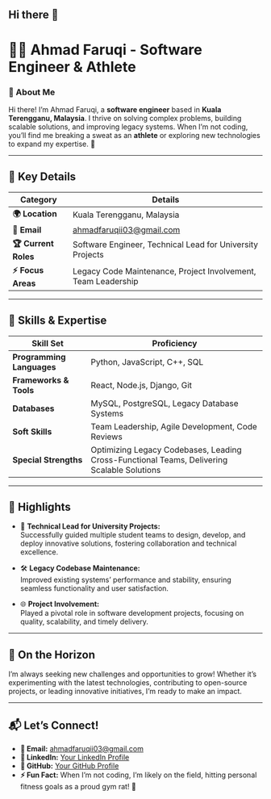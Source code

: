 ## Hi there 👋

# 👨‍💻 Ahmad Faruqi - Software Engineer & Athlete

### 🌟 About Me
Hi there! I’m Ahmad Faruqi, a **software engineer** based in **Kuala Terengganu, Malaysia**. I thrive on solving complex problems, building scalable solutions, and improving legacy systems. When I’m not coding, you’ll find me breaking a sweat as an **athlete** or exploring new technologies to expand my expertise. 🚀

---

## 🔑 Key Details

| **Category**              | **Details**                                                                            |
|---------------------------|----------------------------------------------------------------------------------------|
| **🌍 Location**           | Kuala Terengganu, Malaysia                                                            |
| **📧 Email**              | [ahmadfaruqii03@gmail.com](mailto:ahmadfaruqii03@gmail.com)                            |
| **🏆 Current Roles**      | Software Engineer, Technical Lead for University Projects                             |
| **⚡ Focus Areas**        | Legacy Code Maintenance, Project Involvement, Team Leadership                         |

---

## 🚀 Skills & Expertise

| **Skill Set**             | **Proficiency**                                                                        |
|---------------------------|----------------------------------------------------------------------------------------|
| **Programming Languages** | Python, JavaScript, C++, SQL                                                          |
| **Frameworks & Tools**    | React, Node.js, Django, Git                                                           |
| **Databases**             | MySQL, PostgreSQL, Legacy Database Systems                                            |
| **Soft Skills**           | Team Leadership, Agile Development, Code Reviews                                      |
| **Special Strengths**     | Optimizing Legacy Codebases, Leading Cross-Functional Teams, Delivering Scalable Solutions |

---

## 🎯 Highlights

- 💼 **Technical Lead for University Projects:**  
  Successfully guided multiple student teams to design, develop, and deploy innovative solutions, fostering collaboration and technical excellence.

- 🛠 **Legacy Codebase Maintenance:**  
  Improved existing systems’ performance and stability, ensuring seamless functionality and user satisfaction.

- 🌐 **Project Involvement:**  
  Played a pivotal role in software development projects, focusing on quality, scalability, and timely delivery.

---

## 🌱 On the Horizon
I’m always seeking new challenges and opportunities to grow! Whether it’s experimenting with the latest technologies, contributing to open-source projects, or leading innovative initiatives, I’m ready to make an impact.

---

## 📬 Let’s Connect!
- **📧 Email:** [ahmadfaruqii03@gmail.com](mailto:ahmadfaruqii03@gmail.com)  
- **💼 LinkedIn:** [Your LinkedIn Profile](#)  
- **🐙 GitHub:** [Your GitHub Profile](#)  
- **⚡ Fun Fact:** When I’m not coding, I’m likely on the field, hitting personal fitness goals as a proud gym rat! 💪
